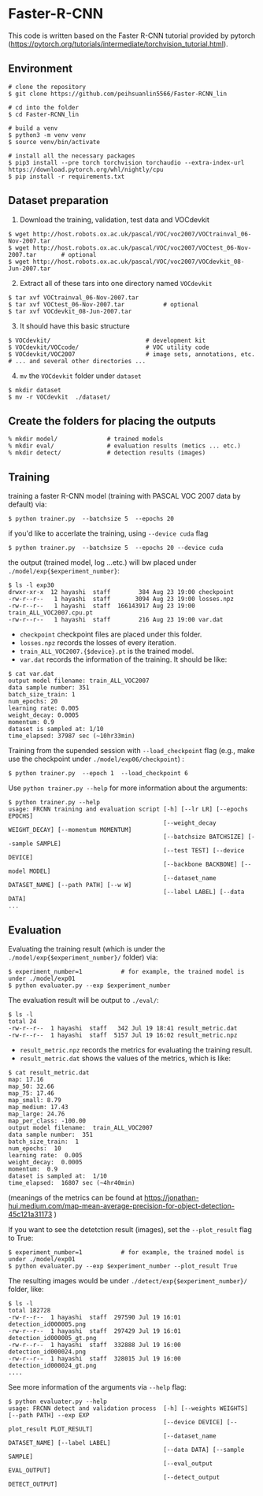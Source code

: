 # Faster-R-CNN


This code is written based on the Faster R-CNN tutorial provided by pytorch (https://pytorch.org/tutorials/intermediate/torchvision_tutorial.html). 



## Environment  

```
# clone the repository 
$ git clone https://github.com/peihsuanlin5566/Faster-RCNN_lin

# cd into the folder
$ cd Faster-RCNN_lin 

# build a venv  
$ python3 -m venv venv 
$ source venv/bin/activate

# install all the necessary packages 
$ pip3 install --pre torch torchvision torchaudio --extra-index-url https://download.pytorch.org/whl/nightly/cpu
$ pip install -r requirements.txt

```



## Dataset preparation

1. Download the training, validation, test data and VOCdevkit

```
$ wget http://host.robots.ox.ac.uk/pascal/VOC/voc2007/VOCtrainval_06-Nov-2007.tar
$ wget http://host.robots.ox.ac.uk/pascal/VOC/voc2007/VOCtest_06-Nov-2007.tar       # optional 
$ wget http://host.robots.ox.ac.uk/pascal/VOC/voc2007/VOCdevkit_08-Jun-2007.tar

```

2. Extract all of these tars into one directory named `VOCdevkit`

```
$ tar xvf VOCtrainval_06-Nov-2007.tar
$ tar xvf VOCtest_06-Nov-2007.tar           # optional
$ tar xvf VOCdevkit_08-Jun-2007.tar
```

3. It should have this basic structure

```
$ VOCdevkit/                           # development kit
$ VOCdevkit/VOCcode/                   # VOC utility code
$ VOCdevkit/VOC2007                    # image sets, annotations, etc.
# ... and several other directories ...

```

4. `mv` the `VOCdevkit` folder under `dataset`
```
$ mkdir dataset
$ mv -r VOCdevkit  ./dataset/

```


## Create the folders for placing the outputs 


```
% mkdir model/              # trained models
% mkdir eval/               # evaluation results (metics ... etc.)
% mkdir detect/             # detection results (images)

```


## Training


training a faster R-CNN model (training with PASCAL VOC 2007 data by default) via: 

```
$ python trainer.py  --batchsize 5  --epochs 20
```

if you'd like to accerlate the training, using `--device cuda` flag

```
$ python trainer.py  --batchsize 5  --epochs 20 --device cuda
```

the output (trained model, log ...etc.) will bw placed under `./model/exp{$experiment_number}`: 
```
$ ls -l exp30 
drwxr-xr-x  12 hayashi  staff        384 Aug 23 19:00 checkpoint
-rw-r--r--   1 hayashi  staff       3094 Aug 23 19:00 losses.npz
-rw-r--r--   1 hayashi  staff  166143917 Aug 23 19:00 train_ALL_VOC2007.cpu.pt
-rw-r--r--   1 hayashi  staff        216 Aug 23 19:00 var.dat
```

- `checkpoint` checkpoint files are placed under this folder.
- `losses.npz` records the losses of every iteration.
- `train_ALL_VOC2007.{$device}.pt` is the trained model.
-  `var.dat` records the information of the training. It should be like: 


```
$ cat var.dat 
output model filename: train_ALL_VOC2007
data sample number: 351
batch_size_train: 1
num_epochs: 20
learning rate: 0.005
weight_decay: 0.0005
momentum: 0.9
dataset is sampled at: 1/10
time_elapsed: 37987 sec (~10hr33min)

```

Training from the supended session with `--load_checkpoint` flag 
(e.g., make use the checkpoint under `./model/exp06/checkpoint`) : 

```
$ python trainer.py  --epoch 1  --load_checkpoint 6 
```





Use `python trainer.py --help` for more information about the arguments: 

```
$ python trainer.py --help 
usage: FRCNN training and evaluation script [-h] [--lr LR] [--epochs EPOCHS]
                                            [--weight_decay WEIGHT_DECAY] [--momentum MOMENTUM]
                                            [--batchsize BATCHSIZE] [--sample SAMPLE]
                                            [--test TEST] [--device DEVICE]
                                            [--backbone BACKBONE] [--model MODEL]
                                            [--dataset_name DATASET_NAME] [--path PATH] [--w W]
                                            [--label LABEL] [--data DATA]
...
```

## Evaluation

Evaluating the training result (which is under the `./model/exp{$experiment_number}/` folder) via: 

```
$ experiment_number=1           # for example, the trained model is under ./model/exp01
$ python evaluater.py --exp $experiment_number
```
The evaluation result will be output to `./eval/`: 

```
$ ls -l
total 24
-rw-r--r--  1 hayashi  staff   342 Jul 19 18:41 result_metric.dat
-rw-r--r--  1 hayashi  staff  5157 Jul 19 16:02 result_metric.npz
```


- `result_metric.npz` records the metrics for evaluating the training result. 
- `result_metric.dat` shows the values of the metrics, which is like: 

```
$ cat result_metric.dat 
map: 17.16
map_50: 32.66
map_75: 17.46
map_small: 8.79
map_medium: 17.43
map_large: 24.76
map_per_class: -100.00
output model filename:  train_ALL_VOC2007
data sample number:  351
batch_size_train:  1
num_epochs:  10
learning rate:  0.005
weight_decay:  0.0005
momentum:  0.9
dataset is sampled at:  1/10
time_elapsed:  16807 sec (~4hr40min)
```

(meanings of the metrics can be found at https://jonathan-hui.medium.com/map-mean-average-precision-for-object-detection-45c121a31173 )



If you want to see the detetction result (images), set the `--plot_result` flag to True: 

```
$ experiment_number=1           # for example, the trained model is under ./model/exp01
$ python evaluater.py --exp $experiment_number --plot_result True
```

The resulting images would be under `./detect/exp{$experiment_number}/` folder, like: 

```
$ ls -l
total 182728
-rw-r--r--  1 hayashi  staff  297590 Jul 19 16:01 detection_id000005.png
-rw-r--r--  1 hayashi  staff  297429 Jul 19 16:01 detection_id000005_gt.png
-rw-r--r--  1 hayashi  staff  332888 Jul 19 16:00 detection_id000024.png
-rw-r--r--  1 hayashi  staff  328015 Jul 19 16:00 detection_id000024_gt.png
....
```


See more information of the arguments via `--help` flag: 


```
$ python evaluater.py --help 
usage: FRCNN detect and validation process  [-h] [--weights WEIGHTS] [--path PATH] --exp EXP
                                            [--device DEVICE] [--plot_result PLOT_RESULT]
                                            [--dataset_name DATASET_NAME] [--label LABEL]
                                            [--data DATA] [--sample SAMPLE]
                                            [--eval_output EVAL_OUTPUT]
                                            [--detect_output DETECT_OUTPUT]



```


